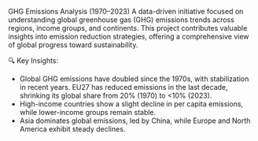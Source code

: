 GHG Emissions Analysis (1970–2023)
A data-driven initiative focused on understanding global greenhouse gas (GHG) emissions trends across regions, income groups, and continents. This project contributes valuable insights into emission reduction strategies, offering a comprehensive view of global progress toward sustainability.

🔍 Key Insights:
- Global GHG emissions have doubled since the 1970s, with stabilization in recent years.
EU27 has reduced emissions in the last decade, shrinking its global share from 20% (1970) to <10% (2023).
- High-income countries show a slight decline in per capita emissions, while lower-income groups remain stable.
- Asia dominates global emissions, led by China, while Europe and North America exhibit steady declines.
